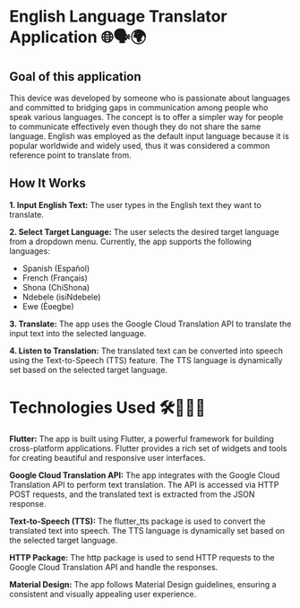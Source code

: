 # English Language Translator Application 🌐🗣️🌍

## Goal of this application
This device was developed by someone who is passionate about languages and committed to bridging gaps in communication among people who speak various languages. The concept is to offer a simpler way for people to communicate effectively even though they do not share the same language. English was employed as the default input language because it is popular worldwide and widely used, thus it was considered a common reference point to translate from.

## How It Works
**1. Input English Text:** The user types in the English text they want to translate.

**2. Select Target Language:** The user selects the desired target language from a dropdown menu. Currently, the app supports the following languages:
  - Spanish (Español)
  - French (Français)
  - Shona (ChiShona)
  - Ndebele (isiNdebele)
  - Ewe (Èʋegbe)

**3. Translate:** The app uses the Google Cloud Translation API to translate the input text into the selected language.

**4. Listen to Translation:** The translated text can be converted into speech using the Text-to-Speech (TTS) feature. The TTS language is dynamically set based on the selected target language.

# Technologies Used 🛠️👩🏻‍💻

**Flutter:**
The app is built using Flutter, a powerful framework for building cross-platform applications. Flutter provides a rich set of widgets and tools for creating beautiful and responsive user interfaces.

**Google Cloud Translation API:**
The app integrates with the Google Cloud Translation API to perform text translation. The API is accessed via HTTP POST requests, and the translated text is extracted from the JSON response.

**Text-to-Speech (TTS):**
The flutter_tts package is used to convert the translated text into speech. The TTS language is dynamically set based on the selected target language.

**HTTP Package:**
The http package is used to send HTTP requests to the Google Cloud Translation API and handle the responses.

**Material Design:**
The app follows Material Design guidelines, ensuring a consistent and visually appealing user experience.
